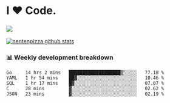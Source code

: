 # I ❤️ Code.

### ![](http://img.shields.io/badge/Go-language-blue?style=for-the-badge&logo=appveyor)
[![nentenpizza github stats](https://github-readme-stats.vercel.app/api?username=nentenpizza&count_private=true)](https://github.com/anuraghazra/github-readme-stats)

### 📊 Weekly development breakdown

<!--START_SECTION:waka-->
```text
Go     14 hrs 2 mins   ███████████████████▒░░░░░   77.18 % 
YAML   1 hr 54 mins    ██▓░░░░░░░░░░░░░░░░░░░░░░   10.46 % 
SQL    1 hr 17 mins    █▓░░░░░░░░░░░░░░░░░░░░░░░   07.07 % 
C      28 mins         ▓░░░░░░░░░░░░░░░░░░░░░░░░   02.62 % 
JSON   23 mins         ▓░░░░░░░░░░░░░░░░░░░░░░░░   02.19 % 
```
<!--END_SECTION:waka-->

